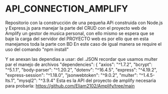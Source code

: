 # API_CONNECTION_AMPLIFY
Repositorio con la construcción de una pequeña APi construida con Node.js y Express.js para manejar la parte del CRUD con el proyecto web de Amplify un gestor de musica personal, con ello mismo se espera que se baje la carga del servidor del PROYECTO web es por ello que en esta manejamos toda la parte con BD
En este caso de igual manera se require el uso del comando "npm install"

Y se anexan las dependias a usar: del .JSON
recordar que usamos multer par el manejo de archivos
"dependencies": {
    "axios": "^1.7.2",
    "bcrypt": "^5.1.1",
    "body-parser": "^1.20.2",
    "dotenv": "^16.4.5",
    "express": "^4.19.2",
    "express-session": "^1.18.0",
    "jsonwebtoken": "^9.0.2",
    "multer": "^1.4.5-lts.1",
    "mysql2": "^3.9.4"
Esta es la API del proyecto de amplify necesaria para probarla:
https://github.com/Eliam2102/Amplify/tree/main
